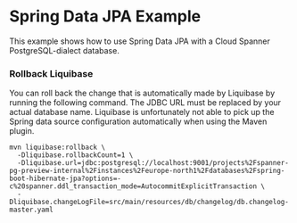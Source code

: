 # Spring Data JPA Example

This example shows how to use Spring Data JPA with a Cloud Spanner PostgreSQL-dialect database.

### Rollback Liquibase

You can roll back the change that is automatically made by Liquibase by running the following command.
The JDBC URL must be replaced by your actual database name. Liquibase is unfortunately not able to
pick up the Spring data source configuration automatically when using the Maven plugin.

```shell
mvn liquibase:rollback \
  -Dliquibase.rollbackCount=1 \
  -Dliquibase.url=jdbc:postgresql://localhost:9001/projects%2Fspanner-pg-preview-internal%2Finstances%2Feurope-north1%2Fdatabases%2Fspring-boot-hibernate-jpa?options=-c%20spanner.ddl_transaction_mode=AutocommitExplicitTransaction \
  -Dliquibase.changeLogFile=src/main/resources/db/changelog/db.changelog-master.yaml
```
